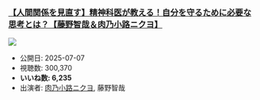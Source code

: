 ### [【人間関係を見直す】精神科医が教える！自分を守るために必要な思考とは？【藤野智哉＆肉乃小路ニクヨ】](https://www.youtube.com/watch?v=L_wVwlUt09c)
[![](https://img.youtube.com/vi/L_wVwlUt09c/sddefault.jpg)](https://www.youtube.com/watch?v=L_wVwlUt09c)
-   公開日: 2025-07-07
-   視聴数: 300,370
-   **いいね数: 6,235**
-   出演者: [肉乃小路ニクヨ](/rehacq_fan/people/肉乃小路ニクヨ "wikilink"), 藤野智哉
